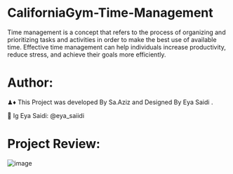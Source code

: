 # CaliforniaGym-Time-Management
Time management is a concept that refers to the process of organizing and prioritizing tasks and activities in order to make the best use of available time. Effective time management can help individuals increase productivity, reduce stress, and achieve their goals more efficiently.

# Author:

♟♦ This Project was developed By Sa.Aziz and Designed By Eya Saidi .

🔔 Ig Eya Saidi: @eya_saiidi


# Project Review:

![image](https://user-images.githubusercontent.com/121975087/222173228-34075998-b820-4a8c-bbaa-fd8daf1d7f89.png)

